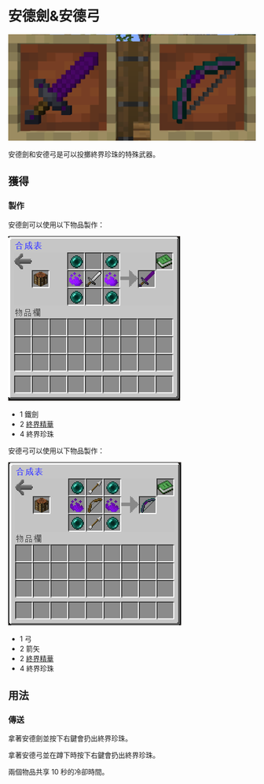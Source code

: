 # 安德劍&安德弓

![](<../.gitbook/assets/image (71).png>)

安德劍和安德弓是可以投擲終界珍珠的特殊武器。

## 獲得

### 製作

安德劍可以使用以下物品製作：

![](<../.gitbook/assets/image (72).png>)

* 1 鐵劍
* 2 [終界精華](ender-essence.md)
* 4 終界珍珠

安德弓可以使用以下物品製作：

![](<../.gitbook/assets/image (73).png>)

* 1 弓
* 2 箭矢
* 2 [終界精華](ender-essence.md)
* 4 終界珍珠

## 用法

### 傳送

拿著安德劍並按下右鍵會扔出終界珍珠。

拿著安德弓並在蹲下時按下右鍵會扔出終界珍珠。

兩個物品共享 10 秒的冷卻時間。
